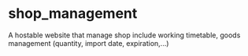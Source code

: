 # shop_management
A hostable website that manage shop include working timetable, goods management (quantity, import date, expiration,...)
